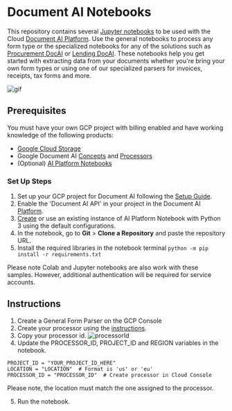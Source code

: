 # Document AI Notebooks 

This repository contains several [Jupyter notebooks][notebooks] 
to be used with the Cloud [Document AI Platform][docai]. Use the general notebooks
to process any form type or the specialized notebooks for any of the solutions such
as [Procurement DocAI][pdai] or [Lending DocAI][ldai]. These notebooks help you get
started with extracting data from your documents whether you're bring your own form types
or using one of our specialized parsers for invoices, receipts, tax forms and more.

![gif](resources/screenshots/invoice-notebook.gif)

## Prerequisites 

You must have your own GCP project with billing enabled and have working knowledge of the following products:

* [Google Cloud Storage][gcs]
* Google Document AI [Concepts][basics] and [Processors][processors]
* (Optional) [AI Platform Notebooks][notebooks]

### Set Up Steps

1. Set up your GCP project for Document AI following the [Setup Guide][set_up].
1. Enable the 'Document AI API' in your project in the Document AI [Platform][platform].
1. [Create][create_notebook] or use an existing instance of AI Platform Notebook with Python 3 using the default configurations.
1. In the notebook, go to **Git** > **Clone a Repository** and paste the repository URL.
1. Install the required libraries in the notebook terminal `python -m pip install -r requirements.txt`

Please note Colab and Jupyter notebooks are also work with these samples. However, additional authentication will be required for service accounts.

## Instructions

1. Create a General Form Parser on the GCP Console
2. Create your processor using the [instructions][create_processor].
3. Copy your processor id.
![processorId](resources/screenshots/FormParserID.png)
4. Update the PROCESSOR_ID, PROJECT_ID and REGION variables in the notebook.

```
PROJECT_ID = "YOUR_PROJECT_ID_HERE"
LOCATION = "LOCATION"  # Format is 'us' or 'eu'
PROCESSOR_ID = "PROCESSOR_ID"  # Create processor in Cloud Console
```
Please note, the location must match the one assigned to the processor. 

5. Run the notebook. 

[notebooks]: https://cloud.google.com/ai-platform-notebooks
[docai]: https://cloud.google.com/document-ai/docs/
[pdai]: https://cloud.google.com/solutions/procurement-doc-ai/
[ldai]: https://cloud.google.com/solutions/lending-doc-ai/
[docai_basics]: https://cloud.google.com/document-ai/docs/basics
[processors]: https://cloud.google.com/document-ai/docs/processor-overview
[set_up]: https://cloud.google.com/document-ai/docs/setup
[platform]: https://console.cloud.google.com/ai/document-ai
[create_processor]: https://cloud.google.com/document-ai/docs/create-processor
[create_notebook]: https://cloud.google.com/ai-platform/notebooks/docs/create-new
[gcs]: https://cloud.google.com/storage
[basics]: https://cloud.google.com/document-ai/docs/basics
